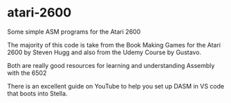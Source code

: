 # atari-2600

Some simple ASM programs for the Atari 2600 

The majority of this code is take from the Book Making Games for the Atari 2600 by Steven Hugg
and also from the Udemy Course by Gustavo.

Both are really good resources for learning and understanding Assembly with the 6502

There is an excellent guide on YouTube to help you set up DASM in VS code that boots into Stella.

